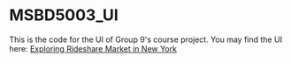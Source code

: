 # MSBD5003_UI

This is the code for the UI of Group 9's course project. You may find the UI here: <a href = "https://msbd5003ui-2024-gp9.streamlit.app/"> Exploring Rideshare Market in New York</a>
